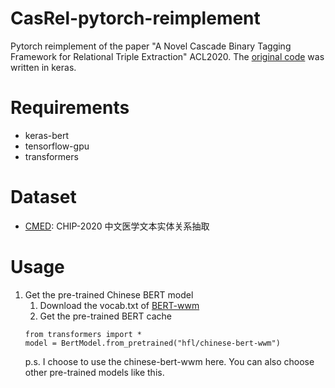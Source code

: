 # CasRel-pytorch-reimplement
Pytorch reimplement of the paper "A Novel Cascade Binary Tagging Framework for Relational Triple Extraction" ACL2020. The [original code](https://github.com/weizhepei/CasRel) was written in keras.
# Requirements
- keras-bert
- tensorflow-gpu
- transformers
# Dataset
- [CMED](biendata.xyz/competition/chip_2020_2/): CHIP-2020 中文医学文本实体关系抽取
# Usage
1. Get the pre-trained Chinese BERT model
   1. Download the vocab.txt of [BERT-wwm](https://github.com/ymcui/Chinese-BERT-wwm)
   2. Get the pre-trained BERT cache
   ```
   from transformers import *
   model = BertModel.from_pretrained("hfl/chinese-bert-wwm")
   ```
   p.s. I choose to use the chinese-bert-wwm here. You can also choose other pre-trained models like this.
